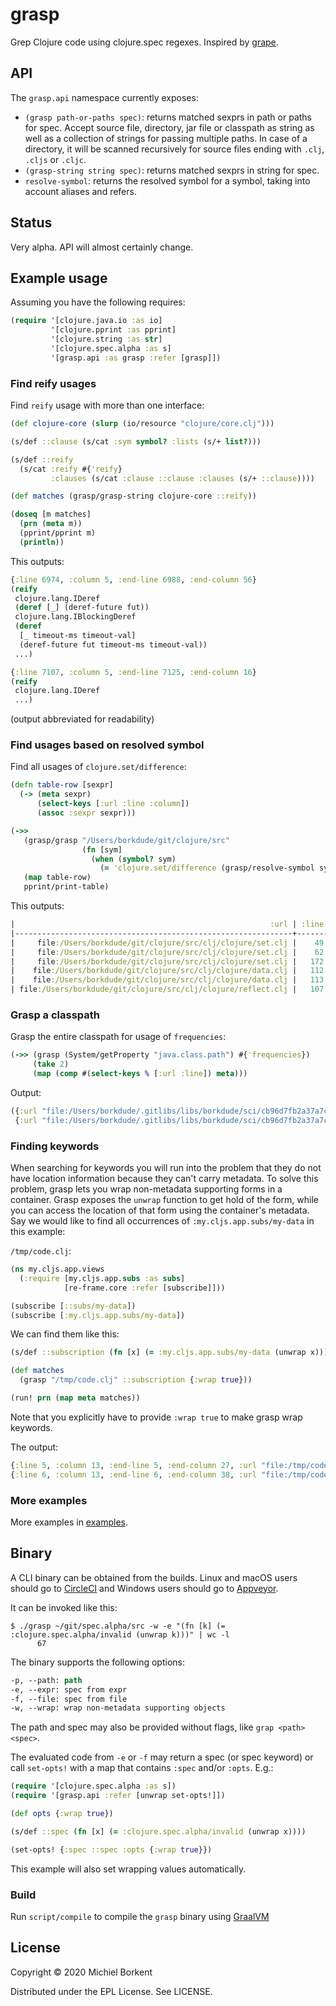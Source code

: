 # grasp

Grep Clojure code using clojure.spec regexes. Inspired by [grape](https://github.com/bfontaine/grape).

## API

The `grasp.api` namespace currently exposes:

- `(grasp path-or-paths spec)`: returns matched sexprs in path or paths for
  spec. Accept source file, directory, jar file or classpath as string as well
  as a collection of strings for passing multiple paths. In case of a directory,
  it will be scanned recursively for source files ending with `.clj`, `.cljs` or
  `.cljc`.
- `(grasp-string string spec)`: returns matched sexprs in string for spec.
- `resolve-symbol`: returns the resolved symbol for a symbol, taking into
  account aliases and refers.

## Status

Very alpha. API will almost certainly change.

## Example usage

Assuming you have the following requires:

``` clojure
(require '[clojure.java.io :as io]
         '[clojure.pprint :as pprint]
         '[clojure.string :as str]
         '[clojure.spec.alpha :as s]
         '[grasp.api :as grasp :refer [grasp]])
```

### Find reify usages

Find `reify` usage with more than one interface:

``` clojure
(def clojure-core (slurp (io/resource "clojure/core.clj")))

(s/def ::clause (s/cat :sym symbol? :lists (s/+ list?)))

(s/def ::reify
  (s/cat :reify #{'reify}
         :clauses (s/cat :clause ::clause :clauses (s/+ ::clause))))

(def matches (grasp/grasp-string clojure-core ::reify))

(doseq [m matches]
  (prn (meta m))
  (pprint/pprint m)
  (println))
```

This outputs:

``` clojure
{:line 6974, :column 5, :end-line 6988, :end-column 56}
(reify
 clojure.lang.IDeref
 (deref [_] (deref-future fut))
 clojure.lang.IBlockingDeref
 (deref
  [_ timeout-ms timeout-val]
  (deref-future fut timeout-ms timeout-val))
 ...)

{:line 7107, :column 5, :end-line 7125, :end-column 16}
(reify
 clojure.lang.IDeref
 ...)
```
(output abbreviated for readability)

### Find usages based on resolved symbol

Find all usages of `clojure.set/difference`:

``` clojure
(defn table-row [sexpr]
  (-> (meta sexpr)
      (select-keys [:url :line :column])
      (assoc :sexpr sexpr)))

(->>
   (grasp/grasp "/Users/borkdude/git/clojure/src"
                (fn [sym]
                  (when (symbol? sym)
                    (= 'clojure.set/difference (grasp/resolve-symbol sym)))))
   (map table-row)
   pprint/print-table)
```

This outputs:

``` clojure
|                                                         :url | :line | :column |         :sexpr |
|--------------------------------------------------------------+-------+---------+----------------|
|     file:/Users/borkdude/git/clojure/src/clj/clojure/set.clj |    49 |       7 |     difference |
|     file:/Users/borkdude/git/clojure/src/clj/clojure/set.clj |    62 |      14 |     difference |
|     file:/Users/borkdude/git/clojure/src/clj/clojure/set.clj |   172 |       2 |     difference |
|    file:/Users/borkdude/git/clojure/src/clj/clojure/data.clj |   112 |      19 | set/difference |
|    file:/Users/borkdude/git/clojure/src/clj/clojure/data.clj |   113 |      19 | set/difference |
| file:/Users/borkdude/git/clojure/src/clj/clojure/reflect.clj |   107 |      37 | set/difference |
```

### Grasp a classpath

Grasp the entire classpath for usage of `frequencies`:

``` clojure
(->> (grasp (System/getProperty "java.class.path") #{'frequencies})
     (take 2)
     (map (comp #(select-keys % [:url :line]) meta)))
```

Output:

``` clojure
({:url "file:/Users/borkdude/.gitlibs/libs/borkdude/sci/cb96d7fb2a37a7c21c78fc145948d6867c30936a/src/sci/impl/namespaces.cljc", :line 815}
 {:url "file:/Users/borkdude/.gitlibs/libs/borkdude/sci/cb96d7fb2a37a7c21c78fc145948d6867c30936a/src/sci/impl/namespaces.cljc", :line 815})
```

### Finding keywords

When searching for keywords you will run into the problem that they do not have
location information because they can't carry metadata. To solve this problem,
grasp lets you wrap non-metadata supporting forms in a container. Grasp exposes
the `unwrap` function to get hold of the form, while you can access the location
of that form using the container's metadata. Say we would like to find all
occurrences of `:my.cljs.app.subs/my-data` in this example:

`/tmp/code.clj`:
``` clojure
(ns my.cljs.app.views
  (:require [my.cljs.app.subs :as subs]
            [re-frame.core :refer [subscribe]]))

(subscribe [::subs/my-data])
(subscribe [:my.cljs.app.subs/my-data])
```

We can find them like this:

``` clojure
(s/def ::subscription (fn [x] (= :my.cljs.app.subs/my-data (unwrap x))))

(def matches
  (grasp "/tmp/code.clj" ::subscription {:wrap true}))

(run! prn (map meta matches))
```

Note that you explicitly have to provide `:wrap true` to make grasp wrap
keywords.

The output:

``` clojure
{:line 5, :column 13, :end-line 5, :end-column 27, :url "file:/tmp/code.clj"}
{:line 6, :column 13, :end-line 6, :end-column 38, :url "file:/tmp/code.clj"}
```

### More examples

More examples in [examples](examples).

## Binary

A CLI binary can be obtained from the builds. Linux and macOS users should go to
[CircleCI](https://app.circleci.com/pipelines/github/borkdude/grasp?branch=master)
and Windows users should go to
[Appveyor](https://ci.appveyor.com/project/borkdude/grasp).

It can be invoked like this:

``` shell
$ ./grasp ~/git/spec.alpha/src -w -e "(fn [k] (= :clojure.spec.alpha/invalid (unwrap k)))" | wc -l
      67
```

The binary supports the following options:

``` clojure
-p, --path: path
-e, --expr: spec from expr
-f, --file: spec from file
-w, --wrap: wrap non-metadata supporting objects
```

The path and spec may also be provided without flags, like `grap <path> <spec>`.

The evaluated code from `-e` or `-f` may return a spec (or spec keyword) or call
`set-opts!` with a map that contains `:spec` and/or `:opts`. E.g.:

``` clojure
(require '[clojure.spec.alpha :as s])
(require '[grasp.api :refer [unwrap set-opts!]])

(def opts {:wrap true})

(s/def ::spec (fn [x] (= :clojure.spec.alpha/invalid (unwrap x))))

(set-opts! {:spec ::spec :opts {:wrap true}})
```

This example will also set wrapping values automatically.


### Build

Run `script/compile` to compile the `grasp` binary using
[GraalVM](https://www.graalvm.org/downloads)
## License

Copyright © 2020 Michiel Borkent

Distributed under the EPL License. See LICENSE.
